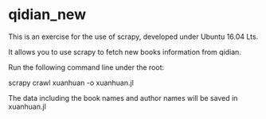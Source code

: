 # qidian_new

This is an exercise for the use of scrapy, developed under Ubuntu 16.04 Lts.

It allows you to use scrapy to fetch new books information from qidian.

Run the following command line under the root:

scrapy crawl xuanhuan -o xuanhuan.jl

The data including the book names and author names will be saved in xuanhuan.jl 

